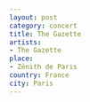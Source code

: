 ```yaml
---
layout: post
category: concert
title: The Gazette
artists: 
- The Gazette
place: 
- Zénith de Paris
country: France
city: Paris
---
```


